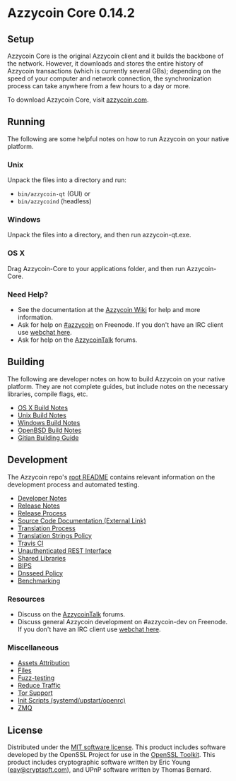 Azzycoin Core 0.14.2
=====================

Setup
---------------------
Azzycoin Core is the original Azzycoin client and it builds the backbone of the network. However, it downloads and stores the entire history of Azzycoin transactions (which is currently several GBs); depending on the speed of your computer and network connection, the synchronization process can take anywhere from a few hours to a day or more.

To download Azzycoin Core, visit [azzycoin.com](https://azzycoin.com).

Running
---------------------
The following are some helpful notes on how to run Azzycoin on your native platform.

### Unix

Unpack the files into a directory and run:

- `bin/azzycoin-qt` (GUI) or
- `bin/azzycoind` (headless)

### Windows

Unpack the files into a directory, and then run azzycoin-qt.exe.

### OS X

Drag Azzycoin-Core to your applications folder, and then run Azzycoin-Core.

### Need Help?

* See the documentation at the [Azzycoin Wiki](https://azzycoin.info/)
for help and more information.
* Ask for help on [#azzycoin](http://webchat.freenode.net?channels=azzycoin) on Freenode. If you don't have an IRC client use [webchat here](http://webchat.freenode.net?channels=azzycoin).
* Ask for help on the [AzzycoinTalk](https://azzycointalk.io/) forums.

Building
---------------------
The following are developer notes on how to build Azzycoin on your native platform. They are not complete guides, but include notes on the necessary libraries, compile flags, etc.

- [OS X Build Notes](build-osx.md)
- [Unix Build Notes](build-unix.md)
- [Windows Build Notes](build-windows.md)
- [OpenBSD Build Notes](build-openbsd.md)
- [Gitian Building Guide](gitian-building.md)

Development
---------------------
The Azzycoin repo's [root README](/README.md) contains relevant information on the development process and automated testing.

- [Developer Notes](developer-notes.md)
- [Release Notes](release-notes.md)
- [Release Process](release-process.md)
- [Source Code Documentation (External Link)](https://dev.visucore.com/azzycoin/doxygen/)
- [Translation Process](translation_process.md)
- [Translation Strings Policy](translation_strings_policy.md)
- [Travis CI](travis-ci.md)
- [Unauthenticated REST Interface](REST-interface.md)
- [Shared Libraries](shared-libraries.md)
- [BIPS](bips.md)
- [Dnsseed Policy](dnsseed-policy.md)
- [Benchmarking](benchmarking.md)

### Resources
* Discuss on the [AzzycoinTalk](https://azzycointalk.io/) forums.
* Discuss general Azzycoin development on #azzycoin-dev on Freenode. If you don't have an IRC client use [webchat here](http://webchat.freenode.net/?channels=azzycoin-dev).

### Miscellaneous
- [Assets Attribution](assets-attribution.md)
- [Files](files.md)
- [Fuzz-testing](fuzzing.md)
- [Reduce Traffic](reduce-traffic.md)
- [Tor Support](tor.md)
- [Init Scripts (systemd/upstart/openrc)](init.md)
- [ZMQ](zmq.md)

License
---------------------
Distributed under the [MIT software license](/COPYING).
This product includes software developed by the OpenSSL Project for use in the [OpenSSL Toolkit](https://www.openssl.org/). This product includes
cryptographic software written by Eric Young ([eay@cryptsoft.com](mailto:eay@cryptsoft.com)), and UPnP software written by Thomas Bernard.
